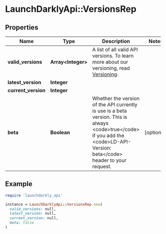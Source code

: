 # LaunchDarklyApi::VersionsRep

## Properties

| Name | Type | Description | Notes |
| ---- | ---- | ----------- | ----- |
| **valid_versions** | **Array&lt;Integer&gt;** | A list of all valid API versions. To learn more about our versioning, read [Versioning](https://launchdarkly.com/docs/api#versioning). |  |
| **latest_version** | **Integer** |  |  |
| **current_version** | **Integer** |  |  |
| **beta** | **Boolean** | Whether the version of the API currently is use is a beta version. This is always &lt;code&gt;true&lt;/code&gt; if you add the &lt;code&gt;LD-API-Version: beta&lt;/code&gt; header to your request. | [optional] |

## Example

```ruby
require 'launchdarkly_api'

instance = LaunchDarklyApi::VersionsRep.new(
  valid_versions: null,
  latest_version: null,
  current_version: null,
  beta: false
)
```

